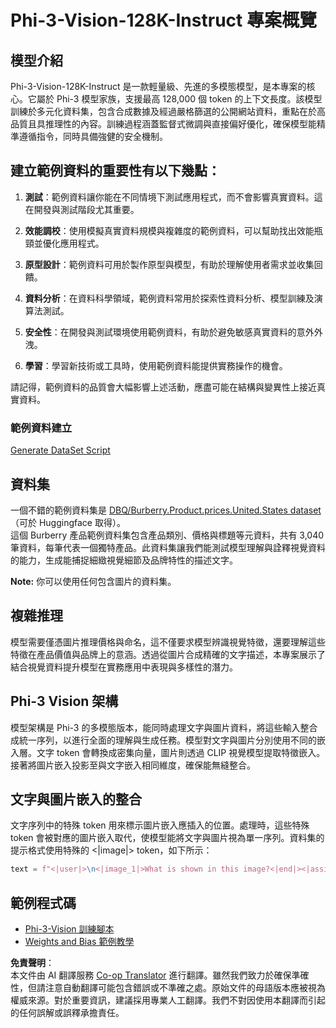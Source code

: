 <!--
CO_OP_TRANSLATOR_METADATA:
{
  "original_hash": "e0a07fd2a30fe2af30b1373df207a5bf",
  "translation_date": "2025-07-17T08:06:40+00:00",
  "source_file": "md/03.FineTuning/FineTuning_Phi-3-visionWandB.md",
  "language_code": "hk"
}
-->
# Phi-3-Vision-128K-Instruct 專案概覽

## 模型介紹

Phi-3-Vision-128K-Instruct 是一款輕量級、先進的多模態模型，是本專案的核心。它屬於 Phi-3 模型家族，支援最高 128,000 個 token 的上下文長度。該模型訓練於多元化資料集，包含合成數據及經過嚴格篩選的公開網站資料，重點在於高品質且具推理性的內容。訓練過程涵蓋監督式微調與直接偏好優化，確保模型能精準遵循指令，同時具備強健的安全機制。

## 建立範例資料的重要性有以下幾點：

1. **測試**：範例資料讓你能在不同情境下測試應用程式，而不會影響真實資料。這在開發與測試階段尤其重要。

2. **效能調校**：使用模擬真實資料規模與複雜度的範例資料，可以幫助找出效能瓶頸並優化應用程式。

3. **原型設計**：範例資料可用於製作原型與模型，有助於理解使用者需求並收集回饋。

4. **資料分析**：在資料科學領域，範例資料常用於探索性資料分析、模型訓練及演算法測試。

5. **安全性**：在開發與測試環境使用範例資料，有助於避免敏感真實資料的意外外洩。

6. **學習**：學習新技術或工具時，使用範例資料能提供實務操作的機會。

請記得，範例資料的品質會大幅影響上述活動，應盡可能在結構與變異性上接近真實資料。

### 範例資料建立
[Generate DataSet Script](./CreatingSampleData.md)

## 資料集

一個不錯的範例資料集是 [DBQ/Burberry.Product.prices.United.States dataset](https://huggingface.co/datasets/DBQ/Burberry.Product.prices.United.States)（可於 Huggingface 取得）。  
這個 Burberry 產品範例資料集包含產品類別、價格與標題等元資料，共有 3,040 筆資料，每筆代表一個獨特產品。此資料集讓我們能測試模型理解與詮釋視覺資料的能力，生成能捕捉細緻視覺細節及品牌特性的描述文字。

**Note:** 你可以使用任何包含圖片的資料集。

## 複雜推理

模型需要僅憑圖片推理價格與命名，這不僅要求模型辨識視覺特徵，還要理解這些特徵在產品價值與品牌上的意涵。透過從圖片合成精確的文字描述，本專案展示了結合視覺資料提升模型在實務應用中表現與多樣性的潛力。

## Phi-3 Vision 架構

模型架構是 Phi-3 的多模態版本，能同時處理文字與圖片資料，將這些輸入整合成統一序列，以進行全面的理解與生成任務。模型對文字與圖片分別使用不同的嵌入層。文字 token 會轉換成密集向量，圖片則透過 CLIP 視覺模型提取特徵嵌入。接著將圖片嵌入投影至與文字嵌入相同維度，確保能無縫整合。

## 文字與圖片嵌入的整合

文字序列中的特殊 token 用來標示圖片嵌入應插入的位置。處理時，這些特殊 token 會被對應的圖片嵌入取代，使模型能將文字與圖片視為單一序列。資料集的提示格式使用特殊的 <|image|> token，如下所示：

```python
text = f"<|user|>\n<|image_1|>What is shown in this image?<|end|><|assistant|>\nProduct: {row['title']}, Category: {row['category3_code']}, Full Price: {row['full_price']}<|end|>"
```

## 範例程式碼
- [Phi-3-Vision 訓練腳本](../../../../code/03.Finetuning/Phi-3-vision-Trainingscript.py)
- [Weights and Bias 範例教學](https://wandb.ai/byyoung3/mlnews3/reports/How-to-fine-tune-Phi-3-vision-on-a-custom-dataset--Vmlldzo4MTEzMTg3)

**免責聲明**：  
本文件由 AI 翻譯服務 [Co-op Translator](https://github.com/Azure/co-op-translator) 進行翻譯。雖然我們致力於確保準確性，但請注意自動翻譯可能包含錯誤或不準確之處。原始文件的母語版本應被視為權威來源。對於重要資訊，建議採用專業人工翻譯。我們不對因使用本翻譯而引起的任何誤解或誤釋承擔責任。